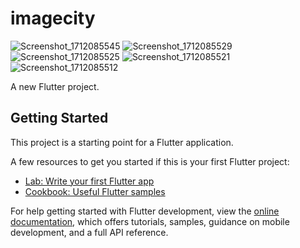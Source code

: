 # imagecity

![Screenshot_1712085545](https://github.com/mabdullahjan/imageediting/assets/129608201/41a53584-dbb1-462d-91f2-c2c255893526)
![Screenshot_1712085529](https://github.com/mabdullahjan/imageediting/assets/129608201/97091bfc-2725-4385-b00d-70a7cf1b6538)
![Screenshot_1712085525](https://github.com/mabdullahjan/imageediting/assets/129608201/786d4d2d-ca48-43bf-acd4-b0424e728c0b)
![Screenshot_1712085521](https://github.com/mabdullahjan/imageediting/assets/129608201/0d402b98-e7de-437f-9cc6-474d18118788)
![Screenshot_1712085512](https://github.com/mabdullahjan/imageediting/assets/129608201/8c2acd20-7cac-49b3-a6c7-02d25d034a1a)


A new Flutter project.

## Getting Started

This project is a starting point for a Flutter application.

A few resources to get you started if this is your first Flutter project:

- [Lab: Write your first Flutter app](https://docs.flutter.dev/get-started/codelab)
- [Cookbook: Useful Flutter samples](https://docs.flutter.dev/cookbook)

For help getting started with Flutter development, view the
[online documentation](https://docs.flutter.dev/), which offers tutorials,
samples, guidance on mobile development, and a full API reference.
